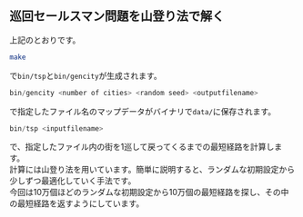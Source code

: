 ## 巡回セールスマン問題を山登り法で解く
上記のとおりです。
```bash
make
```
で`bin/tsp`と`bin/gencity`が生成されます。
```c
bin/gencity <number of cities> <random seed> <outputfilename>
```
で指定したファイル名のマップデータがバイナリで`data/`に保存されます。  
```c
bin/tsp <inputfilename>
```
で、指定したファイル内の街を1巡して戻ってくるまでの最短経路を計算します。  
計算には山登り法を用いています。簡単に説明すると、ランダムな初期設定から少しずつ最適化していく手法です。  
今回は10万個ほどのランダムな初期設定から10万個の最短経路を探し、その中の最短経路を返すようにしています。